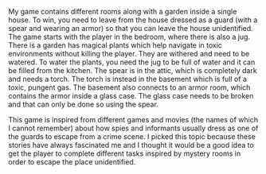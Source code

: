My game contains different rooms along with a garden inside a single house. To win, you need to leave from the house dressed as a guard (with a spear and wearing an armor) so that you can leave the house unidentified. The game starts with the player in the bedroom, where there is also a jug. There is a garden has magical plants which help navigate in toxic environments without killing the player. They are withered and need to be watered. To water the plants, you need the jug to be full of water and it can be filled from the kitchen. The spear is in the attic, which is completely dark and needs a torch. The torch is instead in the basement which is full of a toxic, pungent gas. The basement also connects to an armor room, which contains the armor inside a glass case. The glass case needs to be broken and that can only be done so using the spear.

This game is inspired from different games and movies (the names of which I cannot remember) about how spies and informants usually dress as one of the guards to escape from a crime scene. I picked this topic because these stories have always fascinated me and I thought it would be a good idea to get the player to complete different tasks inspired by mystery rooms in order to escape the place unidentified. 
